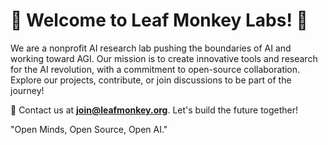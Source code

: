 # 🌿 Welcome to Leaf Monkey Labs! 🌿

We are a nonprofit AI research lab pushing the boundaries of AI and working toward AGI. Our mission is to create innovative tools and research for the AI revolution, with a commitment to open-source collaboration. Explore our projects, contribute, or join discussions to be part of the journey!

📧 Contact us at **join@leafmonkey.org**. Let's build the future together!

"Open Minds, Open Source, Open AI."
